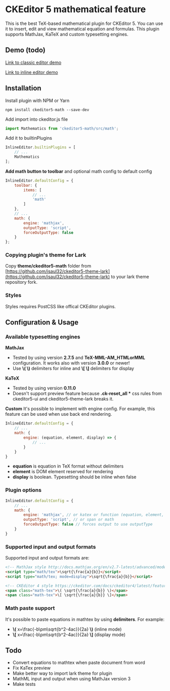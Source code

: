 # CKEditor 5 mathematical feature

This is the best TeX-based mathematical plugin for CKEditor 5. You can use it to insert, edit and view mathematical equation and formulas. This plugin supports MathJax, KaTeX and custom typesetting engines.

## Demo (todo)
[Link to classic editor demo](https://www.example.com)

[Link to inline editor demo](https://www.example.com)

## Installation
Install plugin with NPM or Yarn

`npm install ckeditor5-math --save-dev`

Add import into ckeditor.js file

```js
import Mathematics from 'ckeditor5-math/src/math';
```

Add it to builtinPlugins

```js
InlineEditor.builtinPlugins = [
	// ...
	Mathematics
];
```

__Add math button to toolbar__ and optional math config to default config

```js
InlineEditor.defaultConfig = {
	toolbar: {
		items: [
			// ...
			'math'
		]
	},
	// ...
	math: {
		engine: 'mathjax',
		outputType: 'script',
		forceOutputType: false
	}
};
```
### Copying plugin's theme for Lark
Copy __theme/ckeditor5-math__ folder from [https://github.com/isaul32/ckeditor5-theme-lark](https://github.com/isaul32/ckeditor5-theme-lark) to your lark theme repository fork.

### Styles
Styles requires PostCSS like offical CKEditor plugins.

## Configuration & Usage

### Available typesetting engines
__MathJax__
- Tested by using version __2.7.5__ and __TeX-MML-AM_HTMLorMML__ configuration. It works also with version __3.0.0__ or newer!
- Use __\\( \\)__ delimiters for inline and __\\[ \\]__ delimiters for display

__KaTeX__
- Tested by using version __0.11.0__
- Doesn't support preview feature because __.ck-reset_all *__ css rules from ckeditor5-ui and ckeditor5-theme-lark breaks it.

__Custom__
It's possible to implement with engine config. For example, this feature can be used when use back end rendering.
```js
InlineEditor.defaultConfig = {
	// ...
	math: {
		engine: (equation, element, display) => {
			// ...
		}
	}
}
```
- __equation__ is equation in TeX format without delimiters
- __element__ is DOM element reserved for rendering
- __display__ is boolean. Typesetting should be inline when false


### Plugin options
```js
InlineEditor.defaultConfig = {
    // ...
    math: {
        engine: 'mathjax', // or katex or function (equation, element, display) => { ... }
        outputType: 'script', // or span or math
        forceOutputType: false // forces output to use outputType
    }
}
```

### Supported input and output formats
Supported input and output formats are:
```html
<!-- MathJax style http://docs.mathjax.org/en/v2.7-latest/advanced/model.html#how-mathematics-is-stored-in-the-page -->
<script type="math/tex">\sqrt{\frac{a}{b}}</script>
<script type="math/tex; mode=display">\sqrt{\frac{a}{b}}</script>

<!-- CKEditor 4 style https://ckeditor.com/docs/ckeditor4/latest/features/mathjax.html -->
<span class="math-tex">\( \sqrt{\frac{a}{b}} \)</span>
<span class="math-tex">\[ \sqrt{\frac{a}{b}} \]</span>
```

### Math paste support
It's possible to paste equations in mathtex by using __delimiters__. For example:
- __\\(__ x=\frac{-b\pm\sqrt{b^2-4ac}}{2a} __\\)__ (inline mode)
- __\\[__ x=\frac{-b\pm\sqrt{b^2-4ac}}{2a} __\\]__ (display mode)

## Todo
- Convert equations to mathtex when paste document from word
- Fix KaTex preview
- Make better way to import lark theme for plugin
- MathML input and output when using MathJax version 3
- Make tests
